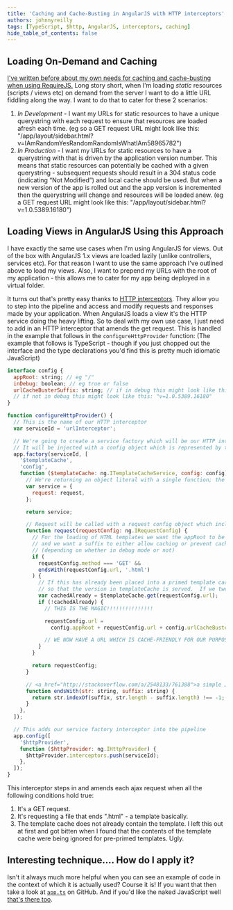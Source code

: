 ```yaml
---
title: 'Caching and Cache-Busting in AngularJS with HTTP interceptors'
authors: johnnyreilly
tags: [TypeScript, $http, AngularJS, interceptors, caching]
hide_table_of_contents: false
---
```


## Loading On-Demand and Caching

[I've written before about my own needs for caching and cache-busting when using RequireJS.](http://icanmakethiswork.blogspot.com/2014/03/caching-and-cache-busting-with-requirejs.html) Long story short, when I'm loading _static_ resources (scripts / views etc) on demand from the server I want to do a little URL fiddling along the way. I want to do that to cater for these 2 scenarios:

1. _In Development_ \- I want my URLs for static resources to have a unique querystring with each request to ensure that resources are loaded afresh each time. (eg so a GET request URL might look like this: "/app/layout/sidebar.html?v=IAmRandomYesRandomRandomIsWhatIAm58965782")
2. _In Production_ \- I want my URLs for static resources to have a querystring with that is driven by the application version number. This means that static resources can potentially be cached with a given querystring - subsequent requests should result in a 304 status code (indicating “Not Modified”) and local cache should be used. But when a new version of the app is rolled out and the app version is incremented then the querystring will change and resources will be loaded anew. (eg a GET request URL might look like this: "/app/layout/sidebar.html?v=1.0.5389.16180")

## Loading Views in AngularJS Using this Approach

I have exactly the same use cases when I'm using AngularJS for views. Out of the box with AngularJS 1.x views are loaded lazily (unlike controllers, services etc). For that reason I want to use the same approach I've outlined above to load my views. Also, I want to prepend my URLs with the root of my application - this allows me to cater for my app being deployed in a virtual folder.

It turns out that's pretty easy thanks to [HTTP interceptors](https://docs.angularjs.org/api/ng/service/$http#interceptors). They allow you to step into the pipeline and access and modify requests and responses made by your application. When AngularJS loads a view it's the HTTP service doing the heavy lifting. So to deal with my own use case, I just need to add in an HTTP interceptor that amends the get request. This is handled in the example that follows in the `configureHttpProvider` function: (The example that follows is TypeScript - though if you just chopped out the interface and the type declarations you'd find this is pretty much idiomatic JavaScript)

```js
interface config {
  appRoot: string; // eg "/"
  inDebug: boolean; // eg true or false
  urlCacheBusterSuffix: string; // if in debug this might look like this: "v=1412608547047",
  // if not in debug this might look like this: "v=1.0.5389.16180"
}

function configureHttpProvider() {
  // This is the name of our HTTP interceptor
  var serviceId = 'urlInterceptor';

  // We're going to create a service factory which will be our HTTP interceptor
  // It will be injected with a config object which is represented by the config interface above
  app.factory(serviceId, [
    '$templateCache',
    'config',
    function ($templateCache: ng.ITemplateCacheService, config: config) {
      // We're returning an object literal with a single function; the "request" function
      var service = {
        request: request,
      };

      return service;

      // Request will be called with a request config object which includes the URL which we will amend
      function request(requestConfig: ng.IRequestConfig) {
        // For the loading of HTML templates we want the appRoot to be prefixed to the path
        // and we want a suffix to either allow caching or prevent caching
        // (depending on whether in debug mode or not)
        if (
          requestConfig.method === 'GET' &&
          endsWith(requestConfig.url, '.html')
        ) {
          // If this has already been placed into a primed template cache then we should leave the URL as is
          // so that the version in templateCache is served.  If we tweak the URL then it will not be found
          var cachedAlready = $templateCache.get(requestConfig.url);
          if (!cachedAlready) {
            // THIS IS THE MAGIC!!!!!!!!!!!!!!!

            requestConfig.url =
              config.appRoot + requestConfig.url + config.urlCacheBusterSuffix;

            // WE NOW HAVE A URL WHICH IS CACHE-FRIENDLY FOR OUR PURPOSES - REJOICE!!!!!!!!!!!
          }
        }

        return requestConfig;
      }

      // <a href="http://stackoverflow.com/a/2548133/761388">a simple JavaScript string "endswith" implementation</a>
      function endsWith(str: string, suffix: string) {
        return str.indexOf(suffix, str.length - suffix.length) !== -1;
      }
    },
  ]);

  // This adds our service factory interceptor into the pipeline
  app.config([
    '$httpProvider',
    function ($httpProvider: ng.IHttpProvider) {
      $httpProvider.interceptors.push(serviceId);
    },
  ]);
}
```

This interceptor steps in and amends each ajax request when all the following conditions hold true:

1. It's a GET request.
2. It's requesting a file that ends ".html" - a template basically.
3. The template cache does not already contain the template. I left this out at first and got bitten when I found that the contents of the template cache were being ignored for pre-primed templates. Ugly.

## Interesting technique.... How do I apply it?

Isn't it always much more helpful when you can see an example of code in the context of which it is actually used? Course it is! If you want that then take a look at [`app.ts`](https://github.com/johnnyreilly/Proverb/blob/master/Proverb.Web/app/app.ts) on GitHub. And if you'd like the naked JavaScript well [that's there too](https://github.com/johnnyreilly/Proverb/blob/master/Proverb.Web/app/app.js).
